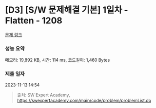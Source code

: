 # [D3] [S/W 문제해결 기본] 1일차 - Flatten - 1208 

[문제 링크](https://swexpertacademy.com/main/code/problem/problemDetail.do?contestProbId=AV139KOaABgCFAYh) 

### 성능 요약

메모리: 19,892 KB, 시간: 114 ms, 코드길이: 1,460 Bytes

### 제출 일자

2023-11-13 14:54



> 출처: SW Expert Academy, https://swexpertacademy.com/main/code/problem/problemList.do